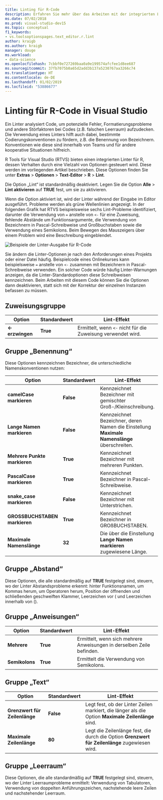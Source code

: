 ```yaml
---
title: Linting für R-Code
description: Erfahren Sie mehr über das Arbeiten mit der integrierten Linting-Unterstützung für R von Visual Studio, einschließlich der Linter-Optionen.
ms.date: 07/02/2018
ms.prod: visual-studio-dev15
ms.topic: conceptual
f1_keywords:
- vs.toolsoptionspages.text_editor.r.lint
author: kraigb
ms.author: kraigb
manager: douge
ms.workload:
- data-science
ms.openlocfilehash: 7cbbf0e727269baa0a9e199574afcfee1d8ee687
ms.sourcegitcommit: 37fb7075b0a65d2add3b137a5230767aa3266c74
ms.translationtype: HT
ms.contentlocale: de-DE
ms.lasthandoff: 01/02/2019
ms.locfileid: "53886677"
---
```

# <a name="lint-r-code-in-visual-studio"></a>Linting für R-Code in Visual Studio

Ein Linter analysiert Code, um potenzielle Fehler, Formatierungsprobleme und andere Störfaktoren bei Codes (z.B. falschen Leerraum) aufzudecken. Die Verwendung eines Linters hilft auch dabei, bestimmte Codierungskonventionen zu fördern, z.B. die Benennung von Bezeichnern. Konventionen wie diese sind innerhalb von Teams und für andere kooperative Situationen hilfreich.

R Tools für Visual Studio (RTVS) bieten einen integrierten Linter für R, dessen Verhalten durch eine Vielzahl von Optionen gesteuert wird. Diese werden im vorliegenden Artikel beschrieben. Diese Optionen finden Sie unter **Extras** > **Optionen** > **Text-Editor** > **R** > **Lint**.

Die Option „Lint“ ist standardmäßig deaktiviert. Legen Sie die Option **Alle** > **Lint aktivieren** auf **TRUE** fest, um sie zu aktivieren.

Wenn die Option aktiviert ist, wird der Linter während der Eingabe im Editor ausgeführt. Probleme werden als grüne Wellenlinien angezeigt. In der folgenden Grafik hat RTVS beispielsweise sechs Lint-Probleme identifiziert, darunter die Verwendung von `=` anstelle von `<-` für eine Zuweisung, fehlende Abstände um Funktionsargumente, die Verwendung von Bezeichnern in Pascal-Schreibweise und Großbuchstaben sowie die Verwendung eines Semikolons. Beim Bewegen des Mauszeigers über einem Problem wird eine Beschreibung eingeblendet.

![Beispiele der Linter-Ausgabe für R-Code](media/linting-01.png)

Sie ändern die Linter-Optionen je nach den Anforderungen eines Projekts oder einer Datei häufig. Beispielcode eines Onlinekurses kann beispielsweise `=` anstelle von `<-` zusammen mit Bezeichnern in Pascal-Schreibweise verwenden. Ein solcher Code würde häufig Linter-Warnungen anzeigen, da die Linter-Standardoptionen diese Schreibweisen kennzeichnen. Beim Arbeiten mit diesem Code können Sie die Optionen dann deaktivieren, statt sich mit der Korrektur der einzelnen Instanzen befassen zu müssen.

## <a name="assignment-group"></a>Zuweisungsgruppe

| Option | Standardwert | Lint-Effekt |
| --- | --- | --- |
| **\<- erzwingen** | **True** | Ermittelt, wenn `<-` nicht für die Zuweisung verwendet wird. |

## <a name="naming-group"></a>Gruppe „Benennung“

Diese Optionen kennzeichnen Bezeichner, die unterschiedliche Namenskonventionen nutzen:

| Option | Standardwert | Lint-Effekt |
| --- | --- | --- |
| **camelCase markieren** | **False** | Kennzeichnet Bezeichner mit gemischter Groß-/Kleinschreibung. |
| **Lange Namen markieren** | **False** | Kennzeichnet Bezeichner, deren Namen die Einstellung **Maximale Namenslänge** überschreiten. |
| **Mehrere Punkte markieren** | **True** | Kennzeichnet Bezeichner mit mehreren Punkten. |
| **PascalCase markieren** | **True** | Kennzeichnet Bezeichner in Pascal-Schreibweise. |
| **snake_case markieren** | **False** | Kennzeichnet Bezeichner mit Unterstrichen. |
| **GROSSBUCHSTABEN markieren** | **True** | Kennzeichnet Bezeichner in GROßBUCHSTABEN. |
| **Maximale Namenslänge** | **32** | Die über die Einstellung **Lange Namen markieren** zugewiesene Länge. |

## <a name="spacing-group"></a>Gruppe „Abstand“

Diese Optionen, die alle standardmäßig auf **TRUE** festgelegt sind, steuern, wo der Linter Abstandsprobleme erkennt: hinter Funktionsnamen, um Kommas herum, um Operatoren herum, Position der öffnenden und schließenden geschweiften Klammer, Leerzeichen vor ( und Leerzeichen innerhalb von ().

## <a name="statements-group"></a>Gruppe „Anweisungen“

| Option | Standardwert | Lint-Effekt |
| --- | --- | --- |
| **Mehrere** | **True** | Ermittelt, wenn sich mehrere Anweisungen in derselben Zeile befinden. |
| **Semikolons** | **True** | Ermittelt die Verwendung von Semikolons. |

## <a name="text-group"></a>Gruppe „Text“

| Option | Standardwert | Lint-Effekt |
| --- | --- | --- |
| **Grenzwert für Zeilenlänge** | **False** | Legt fest, ob der Linter Zeilen markiert, die länger als die Option **Maximale Zeilenlänge** sind. |
| **Maximale Zeilenlänge** | **80** | Legt die Zeilenlänge fest, die durch die Option **Grenzwert für Zeilenlänge** zugewiesen wird. |

## <a name="whitespace-group"></a>Gruppe „Leerraum“

Diese Optionen, die alle standardmäßig auf **TRUE** festgelegt sind, steuern, wo der Linter Leerraumprobleme ermittelt: Verwendung von Tabulatoren, Verwendung von doppelten Anführungszeichen, nachstehende leere Zeilen und nachstehender Leerraum.